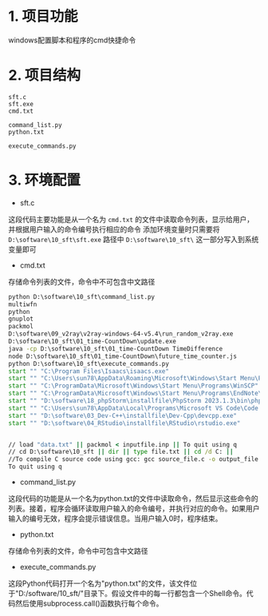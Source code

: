 # 1. 项目功能

windows配置脚本和程序的cmd快捷命令


# 2. 项目结构

```
sft.c
sft.exe
cmd.txt

command_list.py
python.txt

execute_commands.py
```

# 3. 环境配置

- sft.c

这段代码主要功能是从一个名为 `cmd.txt` 的文件中读取命令列表，显示给用户，并根据用户输入的命令编号执行相应的命令 
添加环境变量时只需要将 `‪D:\software\10_sft\sft.exe` 路径中 `‪D:\software\10_sft\` 这一部分写入到系统变量即可


- cmd.txt

存储命令列表的文件，命令中不可包含中文路径

```cmd
python D:\software\10_sft\command_list.py
multiwfn
python
gnuplot
packmol
D:\software\09_v2ray\v2ray-windows-64-v5.4\run_random_v2ray.exe
D:\software\10_sft\01_time-CountDown\update.exe
java -cp D:\software\10_sft\01_time-CountDown TimeDifference
node D:\software\10_sft\01_time-CountDown\future_time_counter.js
python D:\software\10_sft\execute_commands.py
start "" "C:\Program Files\Isaacs\isaacs.exe"
start "" "C:\Users\sun78\AppData\Roaming\Microsoft\Windows\Start Menu\Programs\Anaconda3 (64-bit)\Spyder (anaconda3)"
start "" "C:\ProgramData\Microsoft\Windows\Start Menu\Programs\WinSCP"
start "" "C:\ProgramData\Microsoft\Windows\Start Menu\Programs\EndNote\EndNote"
start "" "D:\software\18_phpStorm\installfile\PhpStorm 2023.1.3\bin\phpstorm64.exe"
start "" "C:\Users\sun78\AppData\Local\Programs\Microsoft VS Code\Code.exe"
start "" "D:\software\03_Dev-C++\installfile\Dev-Cpp\devcpp.exe"
start "" "D:\software\04_RStudio\installfile\RStudio\rstudio.exe"


// load "data.txt" || packmol < inputfile.inp || To quit using q
// cd D:\software\10_sft || dir || type file.txt || cd /d C: ||
//To compile C source code using gcc: gcc source_file.c -o output_file
To quit using q
```


- command_list.py

这段代码的功能是从一个名为python.txt的文件中读取命令，然后显示这些命令的列表。接着，程序会循环读取用户输入的命令编号，并执行对应的命令。如果用户输入的编号无效，程序会提示错误信息。当用户输入0时，程序结束。


- python.txt

存储命令列表的文件，命令中可包含中文路径


- execute_commands.py

这段Python代码打开一个名为"python.txt"的文件，该文件位于"D:/software/10_sft/"目录下。假设文件中的每一行都包含一个Shell命令。代码然后使用subprocess.call()函数执行每个命令。
